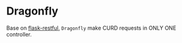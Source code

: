 # Dragonfly

Base on [flask-restful](https://github.com/flask-restful/flask-restful),
`Dragonfly` make CURD requests in ONLY ONE controller.

